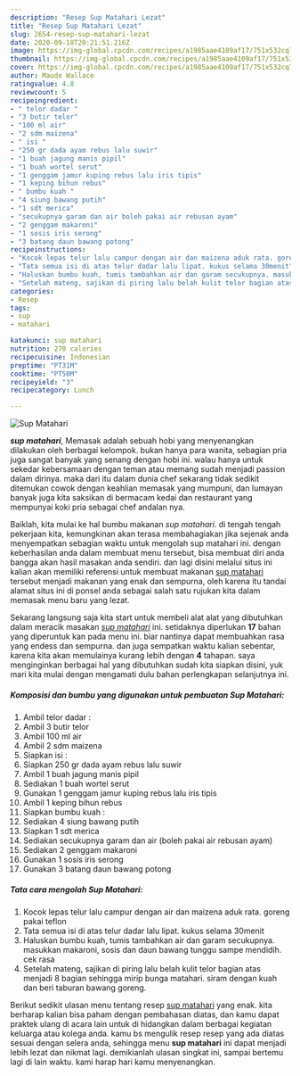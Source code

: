 ```yaml
---
description: "Resep Sup Matahari Lezat"
title: "Resep Sup Matahari Lezat"
slug: 2654-resep-sup-matahari-lezat
date: 2020-09-18T20:21:51.216Z
image: https://img-global.cpcdn.com/recipes/a1985aae4109af17/751x532cq70/sup-matahari-foto-resep-utama.jpg
thumbnail: https://img-global.cpcdn.com/recipes/a1985aae4109af17/751x532cq70/sup-matahari-foto-resep-utama.jpg
cover: https://img-global.cpcdn.com/recipes/a1985aae4109af17/751x532cq70/sup-matahari-foto-resep-utama.jpg
author: Maude Wallace
ratingvalue: 4.8
reviewcount: 5
recipeingredient:
- " telor dadar "
- "3 butir telor"
- "100 ml air"
- "2 sdm maizena"
- " isi "
- "250 gr dada ayam rebus lalu suwir"
- "1 buah jagung manis pipil"
- "1 buah wortel serut"
- "1 genggam jamur kuping rebus lalu iris tipis"
- "1 keping bihun rebus"
- " bumbu kuah "
- "4 siung bawang putih"
- "1 sdt merica"
- "secukupnya garam dan air boleh pakai air rebusan ayam"
- "2 genggam makaroni"
- "1 sosis iris serong"
- "3 batang daun bawang potong"
recipeinstructions:
- "Kocok lepas telur lalu campur dengan air dan maizena aduk rata. goreng pakai teflon"
- "Tata semua isi di atas telur dadar lalu lipat. kukus selama 30menit"
- "Haluskan bumbu kuah, tumis tambahkan air dan garam secukupnya. masukkan makaroni, sosis dan daun bawang tunggu sampe mendidih. cek rasa"
- "Setelah mateng, sajikan di piring lalu belah kulit telor bagian atas menjadi 8 bagian sehingga mirip bunga matahari. siram dengan kuah dan beri taburan bawang goreng."
categories:
- Resep
tags:
- sup
- matahari

katakunci: sup matahari 
nutrition: 270 calories
recipecuisine: Indonesian
preptime: "PT31M"
cooktime: "PT50M"
recipeyield: "3"
recipecategory: Lunch

---
```



![Sup Matahari](https://img-global.cpcdn.com/recipes/a1985aae4109af17/751x532cq70/sup-matahari-foto-resep-utama.jpg)

<b><i>sup matahari</i></b>, Memasak adalah sebuah hobi yang menyenangkan dilakukan oleh berbagai kelompok. bukan hanya para wanita, sebagian pria juga sangat banyak yang senang dengan hobi ini. walau hanya untuk sekedar kebersamaan dengan teman atau memang sudah menjadi passion dalam dirinya. maka dari itu dalam dunia chef sekarang tidak sedikit ditemukan cowok dengan keahlian memasak yang mumpuni, dan lumayan banyak juga kita saksikan di bermacam kedai dan restaurant yang mempunyai koki pria sebagai chef andalan nya.

Baiklah, kita mulai ke hal bumbu makanan <i>sup matahari</i>. di tengah tengah pekerjaan kita, kemungkinan akan terasa membahagiakan jika sejenak anda menyempatkan sebagian waktu untuk mengolah sup matahari ini. dengan keberhasilan anda dalam membuat menu tersebut, bisa membuat diri anda bangga akan hasil masakan anda sendiri. dan lagi disini melalui situs ini kalian akan memiliki referensi untuk membuat makanan <u>sup matahari</u> tersebut menjadi makanan yang enak dan sempurna, oleh karena itu tandai alamat situs ini di ponsel anda sebagai salah satu rujukan kita dalam memasak menu baru yang lezat.




Sekarang langsung saja kita start untuk membeli alat alat yang dibutuhkan dalam meracik masakan <u><i>sup matahari</i></u> ini. setidaknya diperlukan <b>17</b> bahan yang diperuntuk kan pada menu ini. biar nantinya dapat membuahkan rasa yang endess dan sempurna. dan juga sempatkan waktu kalian sebentar, karena kita akan memulainya kurang lebih dengan <b>4</b> tahapan. saya menginginkan berbagai hal yang dibutuhkan sudah kita siapkan disini, yuk mari kita mulai dengan mengamati dulu bahan perlengkapan selanjutnya ini.

<!--inarticleads1-->

##### Komposisi dan bumbu yang digunakan untuk pembuatan Sup Matahari:

1. Ambil  telor dadar :
1. Ambil 3 butir telor
1. Ambil 100 ml air
1. Ambil 2 sdm maizena
1. Siapkan  isi :
1. Siapkan 250 gr dada ayam rebus lalu suwir
1. Ambil 1 buah jagung manis pipil
1. Sediakan 1 buah wortel serut
1. Gunakan 1 genggam jamur kuping rebus lalu iris tipis
1. Ambil 1 keping bihun rebus
1. Siapkan  bumbu kuah :
1. Sediakan 4 siung bawang putih
1. Siapkan 1 sdt merica
1. Sediakan secukupnya garam dan air (boleh pakai air rebusan ayam)
1. Sediakan 2 genggam makaroni
1. Gunakan 1 sosis iris serong
1. Gunakan 3 batang daun bawang potong




<!--inarticleads2-->

##### Tata cara mengolah Sup Matahari:

1. Kocok lepas telur lalu campur dengan air dan maizena aduk rata. goreng pakai teflon
1. Tata semua isi di atas telur dadar lalu lipat. kukus selama 30menit
1. Haluskan bumbu kuah, tumis tambahkan air dan garam secukupnya. masukkan makaroni, sosis dan daun bawang tunggu sampe mendidih. cek rasa
1. Setelah mateng, sajikan di piring lalu belah kulit telor bagian atas menjadi 8 bagian sehingga mirip bunga matahari. siram dengan kuah dan beri taburan bawang goreng.




Berikut sedikit ulasan menu tentang resep <u>sup matahari</u> yang enak. kita berharap kalian bisa paham dengan pembahasan diatas, dan kamu dapat praktek ulang di acara lain untuk di hidangkan dalam berbagai kegiatan keluarga atau kolega anda. kamu bs mengulik resep resep yang ada diatas sesuai dengan selera anda, sehingga menu <b>sup matahari</b> ini dapat menjadi lebih lezat dan nikmat lagi. demikianlah ulasan singkat ini, sampai bertemu lagi di lain waktu. kami harap hari kamu menyenangkan.
